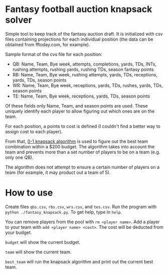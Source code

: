 Fantasy football auction knapsack solver
========================================

Simple tool to keep track of the fantasy auction draft. It is initialized with
csv files containing projections for each individual position (the data can be
obtained from fftoday.com, for example).

Sample format of the cvs file for each position:

 * QB: Name, Team, Bye week, attempts, completions, yards, TDs, INTs, rushing attempts, rushing yards, rushing TDs, season fantasy points
 * RB: Name, Team, Bye week, rushing attempts, yards, TDs, receptions, yards, TDs, season points
 * WR: Name, Team, Bye week, receptions, yards, TDs, rushes, yards, TDs, season points
 * TE: Name, Team, Bye week, receptions, yards, TDs, season points

Of these fields only Name, Team, and season points are used. These uniquely
identify each player to allow figuring out which ones are on the team.

For each position, a points to cost is defined (I couldn't find a better way to
assign cost to each player).

From that, [0-1 knapsack
algorithm](https://en.wikipedia.org/wiki/Knapsack_problem#0.2F1_knapsack_problem)
is used to figure out the best team combination within a $200 budget. The
algorithm takes into account the team and prevents more than a set number of
players to be on a team (e.g. only one QB).

The algorithm does not attempt to ensure a certain number of players on a team
(for example, it may product out a team of 5).

How to use
==========

Create files `qbs.csv`, `rbs.csv`, `wrs.csv`, and `tes.csv`. Run the program
with `python ./fantasy_knapsack.py`. To get help, type in `help`.

You can remove players from the pool with `rm <player name>`. Add a player to
your team with `add <player name> <cost>`. The cost will be deducted from your
budget.

`budget` will show the current budget.

`team` will show the current team.

`best_team` will run the knapsack algorithm and print out the current best team.
